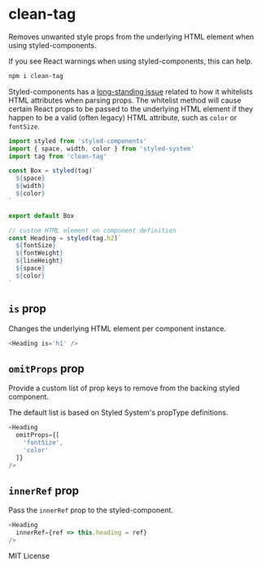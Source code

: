 
# clean-tag

Removes unwanted style props from the underlying HTML element when using styled-components.

If you see React warnings when using styled-components, this can help.

```sh
npm i clean-tag
```

Styled-components has a [long-standing issue][sc-issue] related to how it whitelists HTML attributes when parsing props.
The whitelist method will cause certain React props to be passed to the underlying HTML element if they happen to be a valid (often legacy) HTML attribute, such as `color` or `fontSize`.

```js
import styled from 'styled-components'
import { space, width, color } from 'styled-system'
import tag from 'clean-tag'

const Box = styled(tag)`
  ${space}
  ${width}
  ${color}
`

export default Box
```

```js
// custom HTML element on component definition
const Heading = styled(tag.h2)`
  ${fontSize}
  ${fontWeight}
  ${lineHeight}
  ${space}
  ${color}
`
```

## `is` prop

Changes the underlying HTML element per component instance.

```js
<Heading is='h1' />
```

## `omitProps` prop

Provide a custom list of prop keys to remove from the backing styled component.

The default list is based on Styled System's propType definitions.

```js
<Heading
  omitProps={[
    'fontSize',
    'color'
  ]}
/>
```

## `innerRef` prop

Pass the `innerRef` prop to the styled-component.

```js
<Heading
  innerRef={ref => this.heading = ref}
/>
```

MIT License

[sc-issue]: https://github.com/styled-components/styled-components/issues/439
